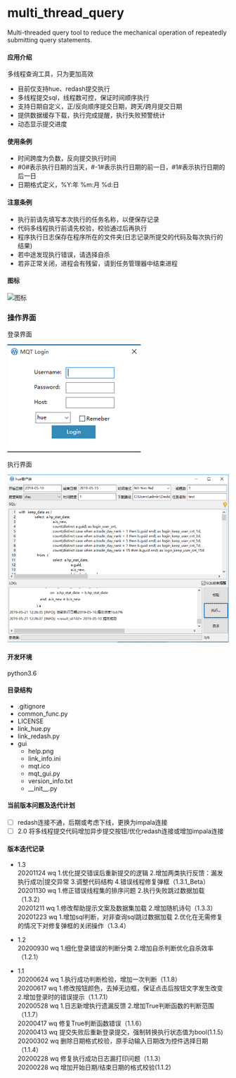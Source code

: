 # multi_thread_query
Multi-threaded query tool to reduce the mechanical operation of repeatedly submitting query statements.

#### 应用介绍
多线程查询工具，只为更加高效
- 目前仅支持hue、redash提交执行
- 多线程提交sql，线程数可控，保证时间顺序执行
- 支持日期自定义，正/反向顺序提交日期，跨天/跨月提交日期
- 提供数据缓存下载，执行完成提醒，执行失败预警统计
- 动态显示提交进度

#### 使用条例
- 时间跨度为负数，反向提交执行时间
- \#0#表示执行日期的当天，\#-1#表示执行日期的前一日，\#1#表示执行日期的后一日
- 日期格式定义，%Y:年 %m:月 %d:日

#### 注意条例
- 执行前请先填写本次执行的任务名称，以便保存记录
- 代码多线程执行前请先校验，校验通过后再执行
- 程序执行日志保存在程序所在的文件夹(日志记录所提交的代码及每次执行的结果)
- 若中途发现执行错误，请选择自杀
- 若非正常关闭，进程会有残留，请到任务管理器中结束进程

#### 图标
![图标](https://github.com/WAYDN/multi_thread_query/blob/master/gui/image/mqt.ico)

### 操作界面
登录界面

![登录界面](https://github.com/WAYDN/multi_thread_query/blob/master/gui/image/login.png)

执行界面

![执行界面](https://github.com/WAYDN/multi_thread_query/blob/master/gui/image/execution.png)

#### 开发环境
python3.6

#### 目录结构
- .gitignore
- common_func.py
- LICENSE         
- link_hue.py
- link_redash.py
- gui 
    - help.png
    - link_info.ini
    - mqt.ico
    - mqt_gui.py
    - version_info.txt
    - \_\_init\_\_.py


#### 当前版本问题及迭代计划
- [ ] redash连接不通，后期或考虑下线，更换为impala连接
- [ ] 2.0 将多线程提交代码增加异步提交按钮/优化redash连接或增加impala连接

#### 版本迭代记录
- 1.3
<br> 20201124 wq 1.优化提交错误后重新提交的逻辑 2.增加两类执行反馈：漏发执行成功|提交异常 3.调整代码结构 4.错误线程修复弹框（1.3.1_Beta）
<br> 20201130 wq 1.修正错误线程集的排序问题 2.执行失败跳过数据加载（1.3.2）
<br> 20201211 wq 1.修改帮助提示文案及数据集加载 2.增加随机诗句（1.3.3）
<br> 20201223 wq 1.增加sql判断，对非查询sql跳过数据加载 2.优化在无需修复的情况下对修复弹框的关闭操作（1.3.4）

- 1.2 
<br> 20200930 wq 1.细化登录错误的判断分类 2.增加自杀判断优化自杀效率（1.2.1）

- 1.1
<br> 20200624 wq 1.执行成功判断检验，增加一次判断（1.1.8）
<br> 20200617 wq 1.修改按钮颜色，去掉无边框，保证点击后按钮文字发生改变 2.增加登录时的错误提示（1.1.7.1）
<br> 20200528 wq 1.日志新增执行遗漏反馈 2.增加True判断函数的判断范围（1.1.7）
<br> 20200417 wq 修复True判断函数错误（1.1.6）
<br> 20200413 wq 提交失败后重新登录提交，强制转换执行状态值为bool(1.1.5)
<br> 20200302 wq 删除日期格式校验，原手动输入日期改为控件选择日期（1.1.4）
<br> 20200228 wq 修复执行成功日志漏打印问题（1.1.3）
<br> 20200228 wq 增加开始日期/结束日期的格式校验(1.1.2)
